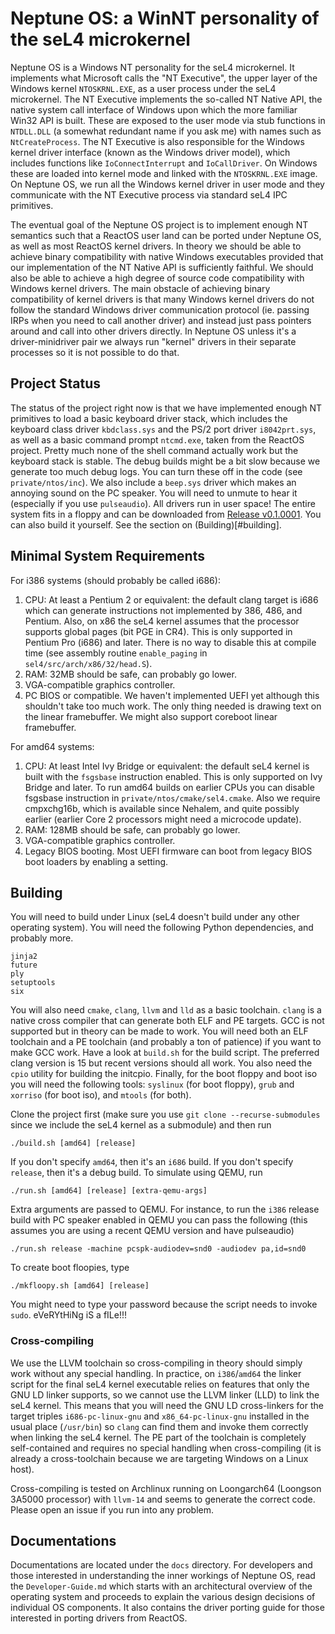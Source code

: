 # Neptune OS: a WinNT personality of the seL4 microkernel

Neptune OS is a Windows NT personality for the seL4 microkernel. It implements what
Microsoft calls the "NT Executive", the upper layer of the Windows kernel `NTOSKRNL.EXE`,
as a user process under the seL4 microkernel. The NT Executive implements the so-called
NT Native API, the native system call interface of Windows upon which the more familiar
Win32 API is built. These are exposed to the user mode via stub functions in `NTDLL.DLL`
(a somewhat redundant name if you ask me) with names such as `NtCreateProcess`. The NT
Executive is also responsible for the Windows kernel driver interface (known as the
Windows driver model), which includes functions like `IoConnectInterrupt` and `IoCallDriver`.
On Windows these are loaded into kernel mode and linked with the `NTOSKRNL.EXE` image.
On Neptune OS, we run all the Windows kernel driver in user mode and they communicate
with the NT Executive process via standard seL4 IPC primitives.

The eventual goal of the Neptune OS project is to implement enough NT semantics such
that a ReactOS user land can be ported under Neptune OS, as well as most ReactOS kernel
drivers. In theory we should be able to achieve binary compatibility with native Windows
executables provided that our implementation of the NT Native API is sufficiently faithful.
We should also be able to achieve a high degree of source code compatibility with Windows
kernel drivers. The main obstacle of achieving binary compatibility of kernel drivers is
that many Windows kernel drivers do not follow the standard Windows driver communication
protocol (ie. passing IRPs when you need to call another driver) and instead just pass
pointers around and call into other drivers directly. In Neptune OS unless it's a
driver-minidriver pair we always run "kernel" drivers in their separate processes so it
is not possible to do that.

## Project Status

The status of the project right now is that we have implemented enough NT primitives
to load a basic keyboard driver stack, which includes the keyboard class driver
`kbdclass.sys` and the PS/2 port driver `i8042prt.sys`, as well as a basic command
prompt `ntcmd.exe`, taken from the ReactOS project. Pretty much none of the shell
command actually work but the keyboard stack is stable. The debug builds might be
a bit slow because we generate too much debug logs. You can turn these off in the
code (see `private/ntos/inc`). We also include a `beep.sys` driver which makes an
annoying sound on the PC speaker. You will need to unmute to hear it (especially if
you use `pulseaudio`). All drivers run in user space! The entire system fits in a
floppy and can be downloaded from [Release v0.1.0001](https://github.com/cl91/NeptuneOS/releases/tag/v0.1.0001). You can also build it yourself. See the section on (Building)[#building].

## Minimal System Requirements

For i386 systems (should probably be called i686):

1. CPU: At least a Pentium 2 or equivalent: the default clang target is i686 which
   can generate instructions not implemented by 386, 486, and Pentium. Also, on x86
   the seL4 kernel assumes that the processor supports global pages (bit PGE in CR4).
   This is only supported in Pentium Pro (i686) and later. There is no way to disable
   this at compile time (see assembly routine `enable_paging` in `sel4/src/arch/x86/32/head.S`).
2. RAM: 32MB should be safe, can probably go lower.
3. VGA-compatible graphics controller.
4. PC BIOS or compatible. We haven't implemented UEFI yet although this shouldn't take
   too much work. The only thing needed is drawing text on the linear framebuffer.
   We might also support coreboot linear framebuffer.

For amd64 systems:

1. CPU: At least Intel Ivy Bridge or equivalent: the default seL4 kernel is built with
   the `fsgsbase` instruction enabled. This is only supported on Ivy Bridge and later.
   To run amd64 builds on earlier CPUs you can disable fsgsbase instruction in
   `private/ntos/cmake/sel4.cmake`. Also we require cmpxchg16b, which is available since
   Nehalem, and quite possibly earlier (earlier Core 2 processors might need a microcode
   update).
2. RAM: 128MB should be safe, can probably go lower.
3. VGA-compatible graphics controller.
4. Legacy BIOS booting. Most UEFI firmware can boot from legacy BIOS boot loaders by
   enabling a setting.

## Building

You will need to build under Linux (seL4 doesn't build under any other operating system).
You will need the following Python dependencies, and probably more.
```
jinja2
future
ply
setuptools
six
```
You will also need `cmake`, `clang`, `llvm` and `lld` as a basic toolchain. `clang`
is a native cross compiler that can generate both ELF and PE targets. GCC is not
supported but in theory can be made to work. You will need both an ELF toolchain
and a PE toolchain (and probably a ton of patience) if you want to make GCC work.
Have a look at `build.sh` for the build script. The preferred clang version is 15
but recent versions should all work. You also need the `cpio` utility for building
the initcpio. Finally, for the boot floppy and boot iso you will need the following
tools: `syslinux` (for boot floppy), `grub` and `xorriso` (for boot iso), and
`mtools` (for both).

Clone the project first (make sure you use `git clone --recurse-submodules` since
we include the seL4 kernel as a submodule) and then run
```
./build.sh [amd64] [release]
```
If you don't specify `amd64`, then it's an `i686` build. If you don't specify
`release`, then it's a debug build. To simulate using QEMU, run
```
./run.sh [amd64] [release] [extra-qemu-args]
```
Extra arguments are passed to QEMU. For instance, to run the `i386` release
build with PC speaker enabled in QEMU you can pass the following (this assumes
you are using a recent QEMU version and have pulseaudio)
```
./run.sh release -machine pcspk-audiodev=snd0 -audiodev pa,id=snd0
```
To create boot floopies, type
```
./mkfloopy.sh [amd64] [release]
```
You might need to type your password because the script needs to invoke `sudo`.
eVeRYtHiNg iS a fILe!!!

### Cross-compiling
We use the LLVM toolchain so cross-compiling in theory should simply work without any
special handling. In practice, on `i386`/`amd64` the linker script for the final seL4
kernel executable relies on features that only the GNU LD linker supports, so we cannot
use the LLVM linker (LLD) to link the seL4 kernel. This means that you will need the GNU
LD cross-linkers for the target triples `i686-pc-linux-gnu` and `x86_64-pc-linux-gnu`
installed in the usual place (`/usr/bin`) so `clang` can find them and invoke them
correctly when linking the seL4 kernel. The PE part of the toolchain is completely
self-contained and requires no special handling when cross-compiling (it is already
a cross-toolchain because we are targeting Windows on a Linux host).

Cross-compiling is tested on Archlinux running on Loongarch64 (Loongson 3A5000
processor) with `llvm-14` and seems to generate the correct code. Please open an
issue if you run into any problem.

## Documentations

Documentations are located under the `docs` directory. For developers and those interested
in understanding the inner workings of Neptune OS, read the `Developer-Guide.md` which
starts with an architectural overview of the operating system and proceeds to explain
the various design decisions of individual OS components. It also contains the driver
porting guide for those interested in porting drivers from ReactOS.